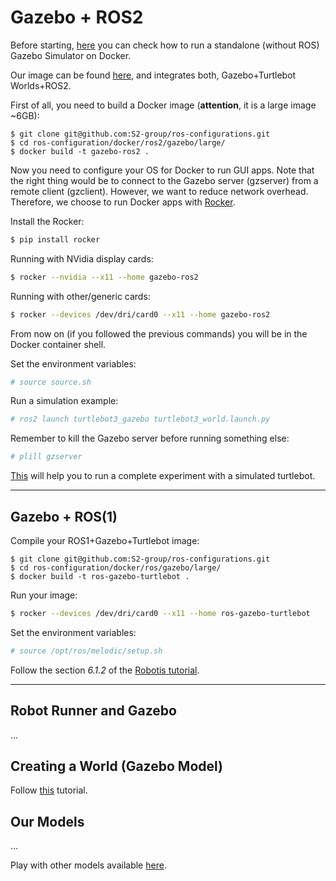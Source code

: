# Gazebo + ROS2

Before starting, [here](https://hub.docker.com/_/gazebo) you can check how to run a standalone (without ROS) Gazebo Simulator on Docker.

Our image can be found [here](https://hub.docker.com/repository/docker/michelalbonico/gazebo-ros2-foxy), and integrates both, Gazebo+Turtlebot Worlds+ROS2. 

First of all, you need to build a Docker image (<b>attention</b>, it is a large image ~6GB):

```
$ git clone git@github.com:S2-group/ros-configurations.git
$ cd ros-configuration/docker/ros2/gazebo/large/
$ docker build -t gazebo-ros2 .
```

Now you need to configure your OS for Docker to run GUI apps. Note that the right thing would be to connect to the Gazebo server (gzserver) from a remote client (gzclient). However, we want to reduce network overhead. Therefore, we choose to run Docker apps with [Rocker](https://github.com/osrf/rocker).

Install the Rocker:
```bash
$ pip install rocker
```

Running with NVidia display cards:
```bash
$ rocker --nvidia --x11 --home gazebo-ros2
```

Running with other/generic cards:
```bash
$ rocker --devices /dev/dri/card0 --x11 --home gazebo-ros2
```

From now on (if you followed the previous commands) you will be in the Docker container shell.

Set the environment variables:

```bash
# source source.sh
```

Run a simulation example:
```bash
# ros2 launch turtlebot3_gazebo turtlebot3_world.launch.py
```

Remember to kill the Gazebo server before running something else:
```bash
# plill gzserver
```

[This](https://emanual.robotis.com/docs/en/platform/turtlebot3/ros2_simulation/) will help you to run a complete experiment with a simulated turtlebot.

----

## Gazebo + ROS(1)

Compile your ROS1+Gazebo+Turtlebot image:

```
$ git clone git@github.com:S2-group/ros-configurations.git
$ cd ros-configuration/docker/ros/gazebo/large/
$ docker build -t ros-gazebo-turtlebot .
```
Run your image:

```bash
$ rocker --devices /dev/dri/card0 --x11 --home ros-gazebo-turtlebot
```
Set the environment variables:

```bash
# source /opt/ros/melodic/setup.sh
```

Follow the section <i>6.1.2</i> of the [Robotis tutorial](https://emanual.robotis.com/docs/en/platform/turtlebot3/simulation/). 

----

## Robot Runner and Gazebo

...

## Creating a World (Gazebo Model)

Follow [this](http://gazebosim.org/tutorials?tut=build_world) tutorial.

## Our Models

...

Play with other models available [here](https://github.com/osrf/gazebo_models).



